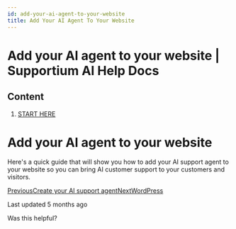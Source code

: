 ```yaml
---
id: add-your-ai-agent-to-your-website
title: Add Your AI Agent To Your Website
---
```



# Add your AI agent to your website | Supportium AI Help Docs

## Content

  1. [START HERE](/start-here)

# Add your AI agent to your website

Here's a quick guide that will show you how to add your AI support agent to your website so you can bring AI customer support to your customers and visitors.

[PreviousCreate your AI support agent](/start-here/create-your-ai-support-agent)[NextWordPress](/start-here/add-your-ai-agent-to-your-website/wordpress)

Last updated 5 months ago

Was this helpful?

